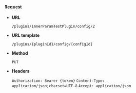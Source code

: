 #### Request

* **URL**

  `/plugins/InnerParamTestPlugin/config/2`

* **URL template**

  `/plugins/{pluginId}/config/{configId}`

* **Method**

  `PUT`

* **Headers**

  `Authorization: Bearer {token}`
  `Content-Type: application/json;charset=UTF-8`
  `Accept: application/json`
